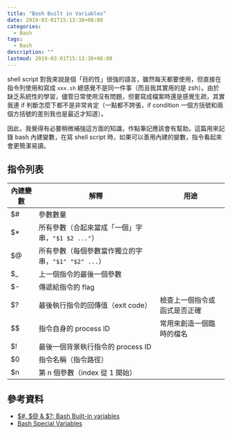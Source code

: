 ```yaml
---
title: "Bash Built in Variables"
date: 2019-03-01T15:13:38+08:00
categories:
  - Bash
tags:
  - Bash
description: ""
lastmod: 2019-03-01T15:13:38+08:00
---
```


shell script 對我來說是個「目的性」很強的語言，雖然每天都要使用，但直接在指令列使用和寫成 `xxx.sh` 總感覺不是同一件事（而且我其實用的是 zsh）。由於缺乏系統性的學習，儘管日常使用沒有問題，但要寫成檔案時還是感覺生疏，其實我連 if 判斷怎麼下都不是非常肯定（一點都不誇張，if condition 一個方括號和兩個方括號的差別我也是最近才知道）。

因此，我覺得有必要稍微補強這方面的知識，作點筆記應該會有幫助。這篇用來記錄 bash 內建變數，在寫 shell script 時，如果可以善用內建的變數，指令看起來會更簡潔易讀。

## 指令列表

| 內建變數 | 解釋                                                | 用途                         |
|----------|-----------------------------------------------------|------------------------------|
| $#       | 參數數量                                            |                              |
| $*       | 所有參數（合起來當成「一個」字串，`"$1 $2 ..."`）   |                              |
| $@       | 所有參數（每個參數當作獨立的字串，`"$1" "$2" ...`） |                              |
| $_       | 上一個指令的最後一個參數                            |                              |
| $-       | 傳遞給指令的 flag                                   |                              |
| $?       | 最後執行指令的回傳值（exit code）                   | 檢查上一個指令或函式是否正確 |
| $$       | 指令自身的 process ID                               | 常用來創造一個臨時的檔名     |
| $!       | 最後一個背景執行指令的 process ID                   |                              |
| $0       | 指令名稱（指令路徑）                                |                              |
| $n       | 第 n 個參數（index 從 1 開始）                      |                              |

## 參考資料 

- [$#, $@ & $?: Bash Built-in variables](https://coderwall.com/p/85jnpq/bash-built-in-variables)
- [Bash Special Variables](https://www.mylinuxplace.com/bash-special-variables/)
